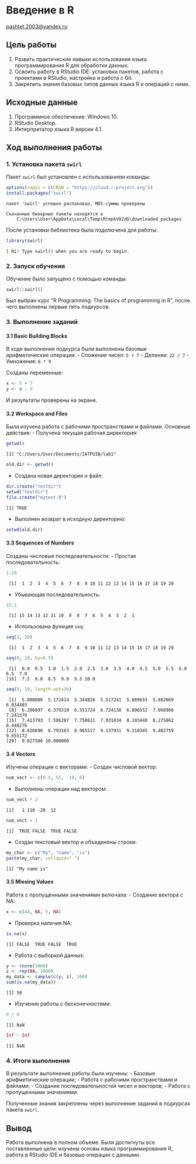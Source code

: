 # Введение в R
pashtet.2003@yandex.ru

## Цель работы

1.  Развить практические навыки использования языка программирования R
    для обработки данных.
2.  Освоить работу в RStudio IDE: установка пакетов, работа с проектами
    в RStudio, настройка и работа с Git.
3.  Закрепить знания базовых типов данных языка R и операций с ними.

## Исходные данные

1.  Программное обеспечение: Windows 10.
2.  RStudio Desktop.
3.  Интерпретатор языка R версии 4.1.

## Ход выполнения работы

### 1. Установка пакета `swirl`

Пакет `swirl` был установлен с использованием команды:

``` r
options(repos = c(CRAN = "https://cloud.r-project.org"))
install.packages("swirl")
```

    пакет 'swirl' успешно распакован, MD5-суммы проверены

    Скачанные бинарные пакеты находятся в
        C:\Users\User\AppData\Local\Temp\RtmpkV82dG\downloaded_packages

После установки библиотека была подключена для работы:

``` r
library(swirl)
```


    | Hi! Type swirl() when you are ready to begin.

### 2. Запуск обучения

Обучение было запущено с помощью команды:

    swirl::swirl()

Был выбран курс “R Programming: The basics of programming in R”, после
чего выполнены первые пять подкурсов.

### 3. Выполнение заданий

#### 3.1 Basic Building Blocks

В ходе выполнения подкурса были выполнены базовые арифметические
операции: - Сложение чисел: `5 + 7` - Деление: `22 / 7` - Умножение:
`6 * 9`

Созданы переменные:

``` r
x <- 5 + 7
y <- x - 3
```

И результаты проверены на экране.

#### 3.2 Workspace and Files

Была изучена работа с рабочими пространствами и файлами. Основные
действия: - Получена текущая рабочая директория:

``` r
getwd()
```

    [1] "C:/Users/User/Documents/IATPUIB/lab1"

``` r
old.dir <- getwd()
```

-   Создана новая директория и файл:

``` r
dir.create("testdir")
setwd("testdir")
file.create("mytest.R")
```

    [1] TRUE

-   Выполнен возврат в исходную директорию:

``` r
setwd(old.dir)
```

#### 3.3 Sequences of Numbers

Созданы числовые последовательности: - Простая последовательность:

``` r
1:20
```

     [1]  1  2  3  4  5  6  7  8  9 10 11 12 13 14 15 16 17 18 19 20

-   Убывающая последовательность:

``` r
15:1
```

     [1] 15 14 13 12 11 10  9  8  7  6  5  4  3  2  1

-   Использована функция `seq`:

``` r
seq(1, 20)
```

     [1]  1  2  3  4  5  6  7  8  9 10 11 12 13 14 15 16 17 18 19 20

``` r
seq(0, 10, by=0.5)
```

     [1]  0.0  0.5  1.0  1.5  2.0  2.5  3.0  3.5  4.0  4.5  5.0  5.5  6.0  6.5  7.0
    [16]  7.5  8.0  8.5  9.0  9.5 10.0

``` r
seq(5, 10, length.out=30)
```

     [1]  5.000000  5.172414  5.344828  5.517241  5.689655  5.862069  6.034483
     [8]  6.206897  6.379310  6.551724  6.724138  6.896552  7.068966  7.241379
    [15]  7.413793  7.586207  7.758621  7.931034  8.103448  8.275862  8.448276
    [22]  8.620690  8.793103  8.965517  9.137931  9.310345  9.482759  9.655172
    [29]  9.827586 10.000000

#### 3.4 Vectors

Изучены операции с векторами: - Создан числовой вектор:

``` r
num_vect <- c(0.5, 55, -10, 6)
```

-   Выполнены операции над вектором:

``` r
num_vect * 2
```

    [1]   1 110 -20  12

``` r
num_vect < 1
```

    [1]  TRUE FALSE  TRUE FALSE

-   Создан текстовый вектор и объединены строки:

``` r
my_char <- c("My", "name", "is")
paste(my_char, collapse=" ")
```

    [1] "My name is"

#### 3.5 Missing Values

Работа с пропущенными значениями включала: - Создание вектора с NA:

``` r
x <- c(44, NA, 5, NA)
```

-   Проверка наличия NA:

``` r
is.na(x)
```

    [1] FALSE  TRUE FALSE  TRUE

-   Работа с выборкой данных:

``` r
y <- rnorm(1000)
z <- rep(NA, 1000)
my_data <- sample(c(y, z), 100)
sum(is.na(my_data))
```

    [1] 50

-   Изучение работы с бесконечностями:

``` r
0 / 0
```

    [1] NaN

``` r
Inf - Inf
```

    [1] NaN

### 4. Итоги выполнения

В результате выполнения работы были изучены: - Базовые арифметические
операции; - Работа с рабочими пространствами и файлами; - Создание
последовательностей чисел и векторов; - Работа с пропущенными
значениями.

Полученные знания закреплены через выполнение заданий в подкурсах пакета
`swirl`.

## Вывод

Работа выполнена в полном объеме. Были достигнуты все поставленные цели:
изучены основы языка программирования R, работа в RStudio IDE и базовые
операции с данными.
